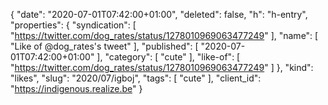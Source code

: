 {
  "date": "2020-07-01T07:42:00+01:00",
  "deleted": false,
  "h": "h-entry",
  "properties": {
    "syndication": [
      "https://twitter.com/dog_rates/status/1278010969063477249"
    ],
    "name": [
      "Like of @dog_rates's tweet"
    ],
    "published": [
      "2020-07-01T07:42:00+01:00"
    ],
    "category": [
      "cute"
    ],
    "like-of": [
      "https://twitter.com/dog_rates/status/1278010969063477249"
    ]
  },
  "kind": "likes",
  "slug": "2020/07/igboj",
  "tags": [
    "cute"
  ],
  "client_id": "https://indigenous.realize.be"
}
